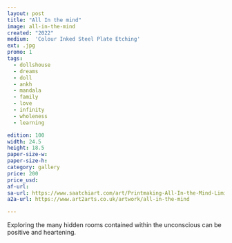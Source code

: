 ```yaml
---
layout: post
title: "All In the mind"
image: all-in-the-mind
created: "2022"
medium:  'Colour Inked Steel Plate Etching'
ext: .jpg
promo: 1
tags:
  - dollshouse
  - dreams
  - doll
  - ankh
  - mandala
  - family
  - love
  - infinity
  - wholeness
  - learning

edition: 100
width: 24.5
height: 18.5
paper-size-w: 
paper-size-h: 
category: gallery
price: 200
price_usd: 
af-url: 
sa-url: https://www.saatchiart.com/art/Printmaking-All-In-the-Mind-Limited-Edition-of-100/19454/9099445/view
a2a-url: https://www.art2arts.co.uk/artwork/all-in-the-mind

---
```


Exploring the many hidden rooms contained within the unconscious can be positive and heartening.